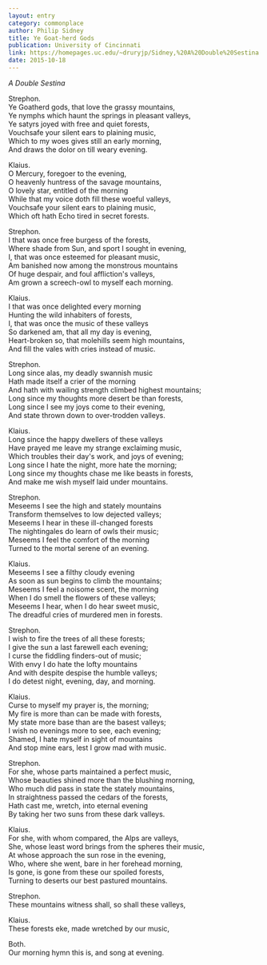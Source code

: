 ```yaml
---
layout: entry
category: commonplace
author: Philip Sidney
title: Ye Goat-herd Gods
publication: University of Cincinnati
link: https://homepages.uc.edu/~druryjp/Sidney,%20A%20Double%20Sestina.htm
date: 2015-10-18
---
```


*A Double Sestina*

Strephon. 
<br>Ye Goatherd gods, that love the grassy mountains,
<br>Ye nymphs which haunt the springs in pleasant valleys,
<br>Ye satyrs joyed with free and quiet forests,
<br>Vouchsafe your silent ears to plaining music,
<br>Which to my woes gives still an early morning,
<br>And draws the dolor on till weary evening. 

Klaius. 
<br>O Mercury, foregoer to the evening,
<br>O heavenly huntress of the savage mountains,
<br>O lovely star, entitled of the morning
<br>While that my voice doth fill these woeful valleys,
<br>Vouchsafe your silent ears to plaining music,
<br>Which oft hath Echo tired in secret forests. 

Strephon. 
<br>I that was once free burgess of the forests,
<br>Where shade from Sun, and sport I sought in evening,
<br>I, that was once esteemed for pleasant music,
<br>Am banished now among the monstrous mountains
<br>Of huge despair, and foul affliction's valleys,
<br>Am grown a screech-owl to myself each morning. 

Klaius. 
<br>I that was once delighted every morning
<br>Hunting the wild inhabiters of forests,
<br>I, that was once the music of these valleys
<br>So darkened am, that all my day is evening,
<br>Heart-broken so, that molehills seem high mountains,
<br>And fill the vales with cries instead of music. 

Strephon. 
<br>Long since alas, my deadly swannish music
<br>Hath made itself a crier of the morning
<br>And hath with wailing strength climbed highest mountains;
<br>Long since my thoughts more desert be than forests,
<br>Long since I see my joys come to their evening,
<br>And state thrown down to over-trodden valleys. 

Klaius. 
<br>Long since the happy dwellers of these valleys
<br>Have prayed me leave my strange exclaiming music,
<br>Which troubles their day's work, and joys of evening;
<br>Long since I hate the night, more hate the morning;
<br>Long since my thoughts chase me like beasts in forests,
<br>And make me wish myself laid under mountains. 

Strephon. 
<br>Meseems I see the high and stately mountains
<br>Transform themselves to low dejected valleys;
<br>Meseems I hear in these ill-changed forests
<br>The nightingales do learn of owls their music;
<br>Meseems I feel the comfort of the morning
<br>Turned to the mortal serene of an evening. 

Klaius. 
<br>Meseems I see a filthy cloudy evening
<br>As soon as sun begins to climb the mountains;
<br>Meseems I feel a noisome scent, the morning
<br>When I do smell the flowers of these valleys;
<br>Meseems I hear, when I do hear sweet music,
<br>The dreadful cries of murdered men in forests. 

Strephon.
<br>I wish to fire the trees of all these forests;
<br>I give the sun a last farewell each evening;
<br>I curse the fiddling finders-out of music;
<br>With envy I do hate the lofty mountains
<br>And with despite despise the humble valleys;
<br>I do detest night, evening, day, and morning. 

Klaius. 
<br>Curse to myself my prayer is, the morning;
<br>My fire is more than can be made with forests,
<br>My state more base than are the basest valleys;
<br>I wish no evenings more to see, each evening;
<br>Shamed, I hate myself in sight of mountains
<br>And stop mine ears, lest I grow mad with music. 

Strephon. 
<br>For she, whose parts maintained a perfect music,
<br>Whose beauties shined more than the blushing morning,
<br>Who much did pass in state the stately mountains,
<br>In straightness passed the cedars of the forests,
<br>Hath cast me, wretch, into eternal evening
<br>By taking her two suns from these dark valleys. 

Klaius. 
<br>For she, with whom compared, the Alps are valleys,
<br>She, whose least word brings from the spheres their music,
<br>At whose approach the sun rose in the evening,
<br>Who, where she went, bare in her forehead morning,
<br>Is gone, is gone from these our spoiled forests,
<br>Turning to deserts our best pastured mountains. 

Strephon. 
<br>These mountains witness shall, so shall these valleys,

Klaius.
<br>These forests eke, made wretched by our music,

Both.
<br>Our morning hymn this is, and song at evening.
